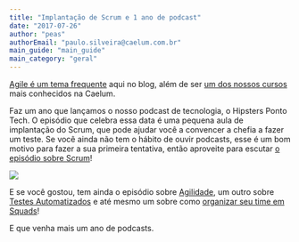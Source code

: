 ```yaml
---
title: "Implantação de Scrum e 1 ano de podcast"
date: "2017-07-26"
author: "peas"
authorEmail: "paulo.silveira@caelum.com.br"
main_guide: "main_guide"
main_category: "geral"
---
```


[Agile é um tema frequente](http://hipsters.tech/scrum-do-zero-ao-sprint-hipsters-54/) aqui no blog, além de ser [um dos nossos cursos](https://www.caelum.com.br/curso-agile-scrum) mais conhecidos na Caelum.

Faz um ano que lançamos o nosso podcast de tecnologia, o Hipsters Ponto Tech. O episódio que celebra essa data é uma pequena aula de implantação do Scrum, que pode ajudar você a convencer a chefia a fazer um teste. Se você ainda não tem o hábito de ouvir podcasts, esse é um bom motivo para fazer a sua primeira tentativa, então aproveite para escutar [o episódio sobre Scrum](http://hipsters.tech/scrum-do-zero-ao-sprint-hipsters-54/)!

[![](https://blog.caelum.com.br/wp-content/uploads/2017/07/Hipsters-54-300x180.png)](http://hipsters.tech/scrum-do-zero-ao-sprint-hipsters-54/)

E se você gostou, tem ainda o episódio sobre [Agilidade](http://hipsters.tech/agilidade-hipsters-05/), um outro sobre [Testes Automatizados](https://hipsters.tech/testes-automatizados-hipsters-51/) e até mesmo um sobre como [organizar seu time em Squads](http://hipsters.tech/squads-nao-suicidas-hipsters-08/)!

E que venha mais um ano de podcasts.
